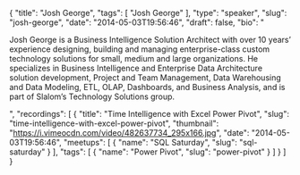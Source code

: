 {
  "title": "Josh George",
  "tags": [
    "Josh George"
  ],
  "type": "speaker",
  "slug": "josh-george",
  "date": "2014-05-03T19:56:46",
  "draft": false,
  "bio": "<p>Josh George is a Business Intelligence Solution Architect with over 10 years’ experience designing, building and managing enterprise-class custom technology solutions for small, medium and large organizations. He specializes in Business Intelligence and Enterprise Data Architecture solution development, Project and Team Management, Data Warehousing and Data Modeling, ETL, OLAP, Dashboards, and Business Analysis, and is part of Slalom’s Technology Solutions group.</p>",
  "recordings": [
    {
      "title": "Time Intelligence with Excel Power Pivot",
      "slug": "time-intelligence-with-excel-power-pivot",
      "thumbnail": "https://i.vimeocdn.com/video/482637734_295x166.jpg",
      "date": "2014-05-03T19:56:46",
      "meetups": [
        {
          "name": "SQL Saturday",
          "slug": "sql-saturday"
        }
      ],
      "tags": [
        {
          "name": "Power Pivot",
          "slug": "power-pivot"
        }
      ]
    }
  ]
}
